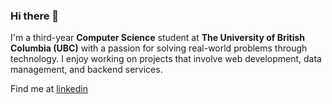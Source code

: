 ### Hi there 👋

I'm a third-year **Computer Science** student at **The University of British Columbia (UBC)** with a passion for solving real-world problems through technology. I enjoy working on projects that involve web development, data management, and backend services.

Find me at [linkedin](https://www.linkedin.com/in/michael-huang-ca/)
